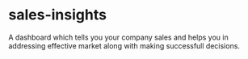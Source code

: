 # sales-insights

A dashboard which tells you your company sales and helps you in addressing effective market along with making successfull decisions.

